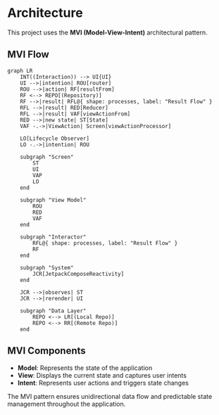 # Architecture

This project uses the **MVI (Model-View-Intent)** architectural pattern.

## MVI Flow

```mermaid
graph LR
    INT((Interaction)) --> UI{UI}
    UI -->|intention| ROU[router]
    ROU -->|action| RF[resultFrom]
    RF <--> REPO[(Repository)]
    RF -->|result| RFL@{ shape: processes, label: "Result Flow" }
    RFL -->|result| RED[Reducer]
    RFL -->|result| VAF[viewActionFrom]
    RED -->|new state| ST[State]
    VAF -.->|ViewAction| Screen[viewActionProcessor]

    LO[Lifecycle Observer]
    LO -.->|intention| ROU

    subgraph "Screen"
        ST
        UI
        VAP
        LO
    end

    subgraph "View Model"
        ROU
        RED
        VAF
    end

    subgraph "Interactor"
        RFL@{ shape: processes, label: "Result Flow" }
        RF
    end

    subgraph "System"
        JCR[JetpackComposeReactivity]
    end

    JCR -->|observes| ST
    JCR -->|rerender| UI

    subgraph "Data Layer"
        REPO <--> LR[(Local Repo)]
        REPO <--> RR[(Remote Repo)]
    end
```

## MVI Components

- **Model**: Represents the state of the application
- **View**: Displays the current state and captures user intents
- **Intent**: Represents user actions and triggers state changes

The MVI pattern ensures unidirectional data flow and predictable state management throughout the application.
